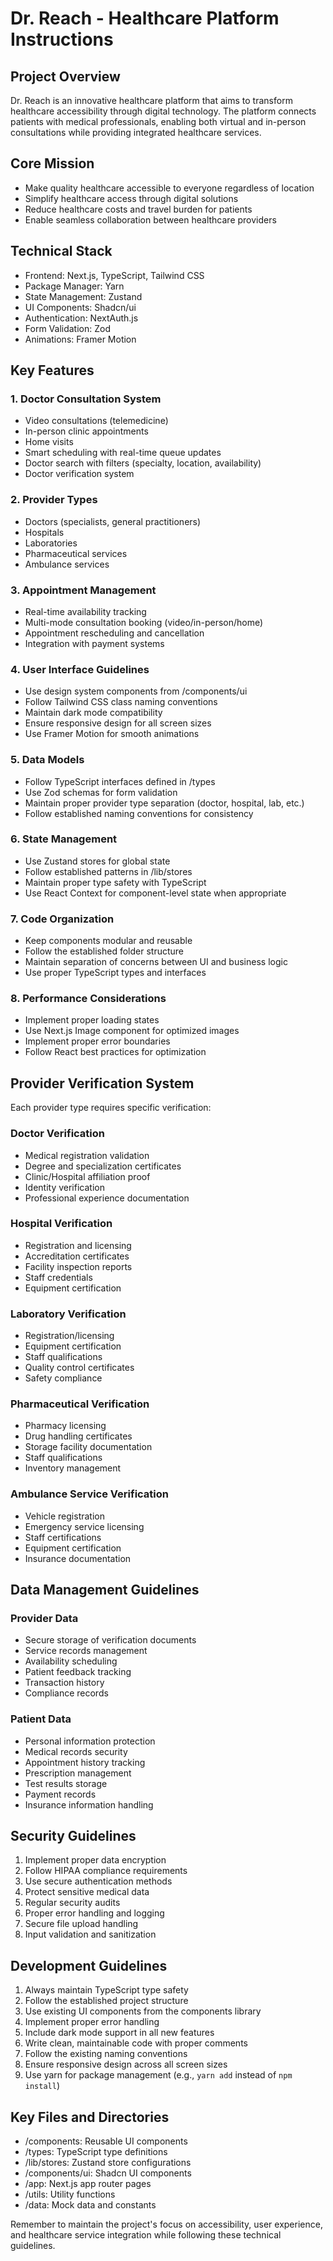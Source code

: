 # Dr. Reach - Healthcare Platform Instructions

## Project Overview

Dr. Reach is an innovative healthcare platform that aims to transform healthcare accessibility through digital technology. The platform connects patients with medical professionals, enabling both virtual and in-person consultations while providing integrated healthcare services.

## Core Mission

- Make quality healthcare accessible to everyone regardless of location
- Simplify healthcare access through digital solutions
- Reduce healthcare costs and travel burden for patients
- Enable seamless collaboration between healthcare providers

## Technical Stack

- Frontend: Next.js, TypeScript, Tailwind CSS
- Package Manager: Yarn
- State Management: Zustand
- UI Components: Shadcn/ui
- Authentication: NextAuth.js
- Form Validation: Zod
- Animations: Framer Motion

## Key Features

### 1. Doctor Consultation System

- Video consultations (telemedicine)
- In-person clinic appointments
- Home visits
- Smart scheduling with real-time queue updates
- Doctor search with filters (specialty, location, availability)
- Doctor verification system

### 2. Provider Types

- Doctors (specialists, general practitioners)
- Hospitals
- Laboratories
- Pharmaceutical services
- Ambulance services

### 3. Appointment Management

- Real-time availability tracking
- Multi-mode consultation booking (video/in-person/home)
- Appointment rescheduling and cancellation
- Integration with payment systems

### 4. User Interface Guidelines

- Use design system components from /components/ui
- Follow Tailwind CSS class naming conventions
- Maintain dark mode compatibility
- Ensure responsive design for all screen sizes
- Use Framer Motion for smooth animations

### 5. Data Models

- Follow TypeScript interfaces defined in /types
- Use Zod schemas for form validation
- Maintain proper provider type separation (doctor, hospital, lab, etc.)
- Follow established naming conventions for consistency

### 6. State Management

- Use Zustand stores for global state
- Follow established patterns in /lib/stores
- Maintain proper type safety with TypeScript
- Use React Context for component-level state when appropriate

### 7. Code Organization

- Keep components modular and reusable
- Follow the established folder structure
- Maintain separation of concerns between UI and business logic
- Use proper TypeScript types and interfaces

### 8. Performance Considerations

- Implement proper loading states
- Use Next.js Image component for optimized images
- Implement proper error boundaries
- Follow React best practices for optimization

## Provider Verification System

Each provider type requires specific verification:

### Doctor Verification

- Medical registration validation
- Degree and specialization certificates
- Clinic/Hospital affiliation proof
- Identity verification
- Professional experience documentation

### Hospital Verification

- Registration and licensing
- Accreditation certificates
- Facility inspection reports
- Staff credentials
- Equipment certification

### Laboratory Verification

- Registration/licensing
- Equipment certification
- Staff qualifications
- Quality control certificates
- Safety compliance

### Pharmaceutical Verification

- Pharmacy licensing
- Drug handling certificates
- Storage facility documentation
- Staff qualifications
- Inventory management

### Ambulance Service Verification

- Vehicle registration
- Emergency service licensing
- Staff certifications
- Equipment certification
- Insurance documentation

## Data Management Guidelines

### Provider Data

- Secure storage of verification documents
- Service records management
- Availability scheduling
- Patient feedback tracking
- Transaction history
- Compliance records

### Patient Data

- Personal information protection
- Medical records security
- Appointment history tracking
- Prescription management
- Test results storage
- Payment records
- Insurance information handling

## Security Guidelines

1. Implement proper data encryption
2. Follow HIPAA compliance requirements
3. Use secure authentication methods
4. Protect sensitive medical data
5. Regular security audits
6. Proper error handling and logging
7. Secure file upload handling
8. Input validation and sanitization

## Development Guidelines

1. Always maintain TypeScript type safety
2. Follow the established project structure
3. Use existing UI components from the components library
4. Implement proper error handling
5. Include dark mode support in all new features
6. Write clean, maintainable code with proper comments
7. Follow the existing naming conventions
8. Ensure responsive design across all screen sizes
9. Use yarn for package management (e.g., `yarn add` instead of `npm install`)

## Key Files and Directories

- /components: Reusable UI components
- /types: TypeScript type definitions
- /lib/stores: Zustand store configurations
- /components/ui: Shadcn UI components
- /app: Next.js app router pages
- /utils: Utility functions
- /data: Mock data and constants

Remember to maintain the project's focus on accessibility, user experience, and healthcare service integration while following these technical guidelines.
